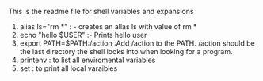 This is the readme file for shell variables and expansions
1. alias ls="rm *" : - creates an allas ls with value of rm *
2. echo "hello $USER" :- Prints hello user
3. export PATH=$PATH:/action :Add /action to the PATH. /action should be the last directory the shell looks into when looking for a program.
4. printenv : to list all enviromental variables
5. set : to print all local varaibles

